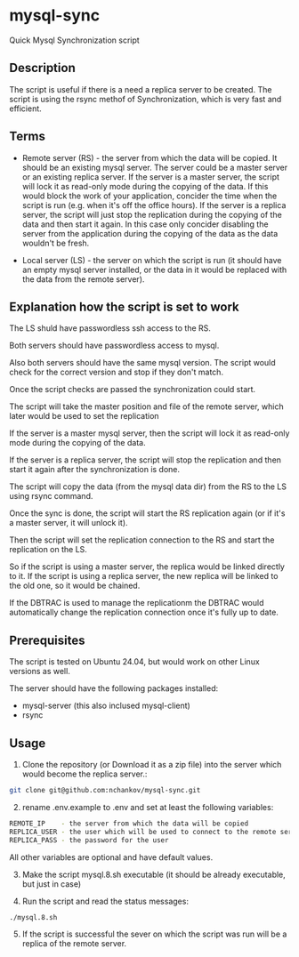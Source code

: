 # mysql-sync
Quick Mysql Synchronization script

## Description
The script is useful if there is a need a replica server to be created. The script is using the rsync methof of 
Synchronization, which is very fast and efficient.

## Terms
- Remote server (RS) - the server from which the data will be copied. It should be an existing mysql server. The server 
  could be a master server or an existing replica server. If the server is a master server, the script will lock it as 
  read-only mode during the copying of the data. If this would block the work of your application, concider the time 
  when the script is run (e.g. when it's off the office hours). If the server is a replica server, the script will just
  stop the replication during the copying of the data and then start it again. In this case only concider disabling the 
  server from the application during the copying of the data as the data wouldn't be fresh.

- Local server (LS) - the server on which the script is run (it should have an empty mysql server installed, or the data 
  in it would be replaced with the data from the remote server).

## Explanation how the script is set to work
The LS shuld have passwordless ssh access to the RS. 

Both servers should have passwordless access to mysql.

Also both servers should have the same mysql version. The script would check for the correct version and stop if they 
don't match.

Once the script checks are passed the synchronization could start.

The script will take the master position and file of the remote server, which later would be used to set the replication

If the server is a master mysql server, then the script will lock it as read-only mode during the copying of the data.

If the server is a replica server, the script will stop the replication and then start it again after the 
synchronization is done.

The script will copy the data (from the mysql data dir) from the RS to the LS using rsync command.

Once the sync is done, the script will start the RS replication again (or if it's a master server, it will unlock it).

Then the script will set the replication connection to the RS and start the replication on the LS.

So if the script is using a master server, the replica would be linked directly to it. 
If the script is using a replica server, the new replica will be linked to the old one, so it would be chained.

If the DBTRAC is used to manage the replicationm the DBTRAC would automatically change the replication connection once 
it's fully up to date.

## Prerequisites
The script is tested on Ubuntu 24.04, but would work on other Linux versions as well.

The server should have the following packages installed:
- mysql-server (this also inclused mysql-client)
- rsync

## Usage
1. Clone the repository (or Download it as a zip file) into the server which would become the replica server.:

```bash
git clone git@github.com:nchankov/mysql-sync.git
```

2. rename .env.example to .env and set at least the following variables:

```bash
REMOTE_IP    - the server from which the data will be copied
REPLICA_USER - the user which will be used to connect to the remote server
REPLICA_PASS - the password for the user
```

All other variables are optional and have default values.

3. Make the script mysql.8.sh executable (it should be already executable, but just in case)

4. Run the script and read the status messages:
```bash
./mysql.8.sh
```

5. If the script is successful the sever on which the script was run will be a replica of the remote server.